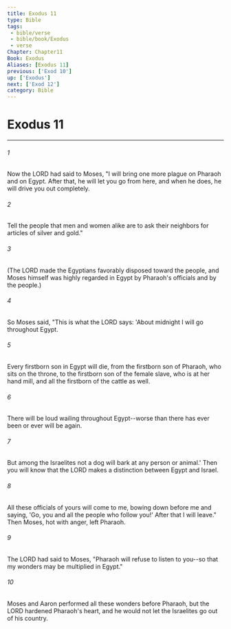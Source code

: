 ```yaml
---
title: Exodus 11
type: Bible
tags:
 - bible/verse
 - bible/book/Exodus
 - verse
Chapter: Chapter11
Book: Exodus
Aliases: [Exodus 11]
previous: ['Exod 10']
up: ['Exodus']
next: ['Exod 12']
category: Bible
---
```

# Exodus 11

***


###### 1 
Now the LORD had said to Moses, "I will bring one more plague on Pharaoh and on Egypt. After that, he will let you go from here, and when he does, he will drive you out completely. 

###### 2 
Tell the people that men and women alike are to ask their neighbors for articles of silver and gold." 

###### 3 
(The LORD made the Egyptians favorably disposed toward the people, and Moses himself was highly regarded in Egypt by Pharaoh's officials and by the people.) 

###### 4 
So Moses said, "This is what the LORD says: 'About midnight I will go throughout Egypt. 

###### 5 
Every firstborn son in Egypt will die, from the firstborn son of Pharaoh, who sits on the throne, to the firstborn son of the female slave, who is at her hand mill, and all the firstborn of the cattle as well. 

###### 6 
There will be loud wailing throughout Egypt--worse than there has ever been or ever will be again. 

###### 7 
But among the Israelites not a dog will bark at any person or animal.' Then you will know that the LORD makes a distinction between Egypt and Israel. 

###### 8 
All these officials of yours will come to me, bowing down before me and saying, 'Go, you and all the people who follow you!' After that I will leave." Then Moses, hot with anger, left Pharaoh. 

###### 9 
The LORD had said to Moses, "Pharaoh will refuse to listen to you--so that my wonders may be multiplied in Egypt." 

###### 10 
Moses and Aaron performed all these wonders before Pharaoh, but the LORD hardened Pharaoh's heart, and he would not let the Israelites go out of his country. 
